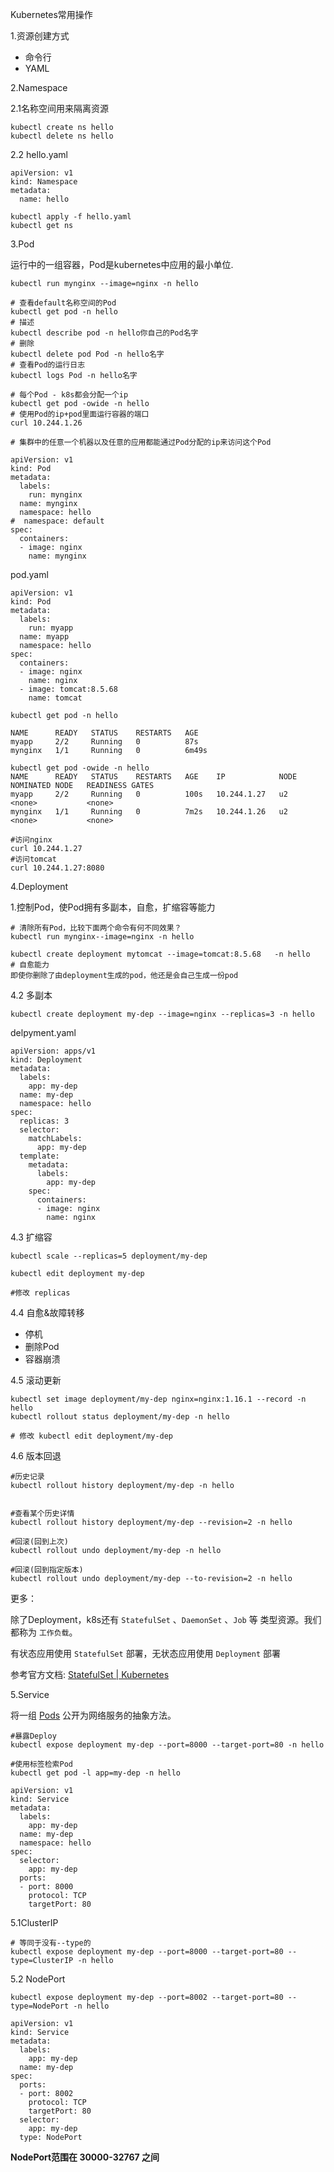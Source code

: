 Kubernetes常用操作

1.资源创建方式

- 命令行
- YAML 

2.Namespace 

2.1名称空间用来隔离资源 

```
kubectl create ns hello
kubectl delete ns hello
```

2.2 hello.yaml

```
apiVersion: v1
kind: Namespace
metadata:
  name: hello
```

```
kubectl apply -f hello.yaml
kubectl get ns
```

3.Pod 

运行中的一组容器，Pod是kubernetes中应用的最小单位. 

```
kubectl run mynginx --image=nginx -n hello

# 查看default名称空间的Pod
kubectl get pod -n hello 
# 描述
kubectl describe pod -n hello你自己的Pod名字
# 删除
kubectl delete pod Pod -n hello名字
# 查看Pod的运行日志
kubectl logs Pod -n hello名字

# 每个Pod - k8s都会分配一个ip
kubectl get pod -owide -n hello
# 使用Pod的ip+pod里面运行容器的端口
curl 10.244.1.26

# 集群中的任意一个机器以及任意的应用都能通过Pod分配的ip来访问这个Pod

```

```
apiVersion: v1
kind: Pod
metadata:
  labels:
    run: mynginx
  name: mynginx
  namespace: hello
#  namespace: default
spec:
  containers:
  - image: nginx
    name: mynginx
```

pod.yaml

```
apiVersion: v1
kind: Pod
metadata:
  labels:
    run: myapp
  name: myapp
  namespace: hello
spec:
  containers:
  - image: nginx
    name: nginx
  - image: tomcat:8.5.68
    name: tomcat
```

```
kubectl get pod -n hello

NAME      READY   STATUS    RESTARTS   AGE
myapp     2/2     Running   0          87s
mynginx   1/1     Running   0          6m49s

kubectl get pod -owide -n hello
NAME      READY   STATUS    RESTARTS   AGE    IP            NODE   NOMINATED NODE   READINESS GATES
myapp     2/2     Running   0          100s   10.244.1.27   u2     <none>           <none>
mynginx   1/1     Running   0          7m2s   10.244.1.26   u2     <none>           <none>

#访问nginx
curl 10.244.1.27
#访问tomcat
curl 10.244.1.27:8080 
```

4.Deployment 

1.控制Pod，使Pod拥有多副本，自愈，扩缩容等能力 

```
# 清除所有Pod，比较下面两个命令有何不同效果？
kubectl run mynginx--image=nginx -n hello

kubectl create deployment mytomcat --image=tomcat:8.5.68   -n hello
# 自愈能力
即使你删除了由deployment生成的pod，他还是会自己生成一份pod

```

4.2 多副本

```
kubectl create deployment my-dep --image=nginx --replicas=3 -n hello
```



delpyment.yaml

```
apiVersion: apps/v1
kind: Deployment
metadata:
  labels:
    app: my-dep
  name: my-dep
  namespace: hello
spec:
  replicas: 3
  selector:
    matchLabels:
      app: my-dep
  template:
    metadata:
      labels:
        app: my-dep
    spec:
      containers:
      - image: nginx
        name: nginx
```

4.3 扩缩容 

```
kubectl scale --replicas=5 deployment/my-dep
```



```
kubectl edit deployment my-dep

#修改 replicas
```

4.4 自愈&故障转移 

- 停机
- 删除Pod
- 容器崩溃

4.5 滚动更新 

```
kubectl set image deployment/my-dep nginx=nginx:1.16.1 --record -n hello
kubectl rollout status deployment/my-dep -n hello

# 修改 kubectl edit deployment/my-dep
```



4.6 版本回退 

```
#历史记录
kubectl rollout history deployment/my-dep -n hello 


#查看某个历史详情
kubectl rollout history deployment/my-dep --revision=2 -n hello

#回滚(回到上次)
kubectl rollout undo deployment/my-dep -n hello

#回滚(回到指定版本)
kubectl rollout undo deployment/my-dep --to-revision=2 -n hello
```

更多：

除了Deployment，k8s还有 `StatefulSet` 、`DaemonSet` 、`Job`  等 类型资源。我们都称为 `工作负载`。

有状态应用使用  `StatefulSet`  部署，无状态应用使用 `Deployment` 部署

参考官方文档: [StatefulSet | Kubernetes](https://kubernetes.io/zh-cn/docs/concepts/workloads/controllers/statefulset/) 

5.Service 

将一组 [Pods](https://kubernetes.io/docs/concepts/workloads/pods/pod-overview/) 公开为网络服务的抽象方法。 

```
#暴露Deploy
kubectl expose deployment my-dep --port=8000 --target-port=80 -n hello 

#使用标签检索Pod
kubectl get pod -l app=my-dep -n hello 
```



```
apiVersion: v1
kind: Service
metadata:
  labels:
    app: my-dep
  name: my-dep
  namespace: hello
spec:
  selector:
    app: my-dep
  ports:
  - port: 8000
    protocol: TCP
    targetPort: 80
```

5.1ClusterIP 

```
# 等同于没有--type的
kubectl expose deployment my-dep --port=8000 --target-port=80 --type=ClusterIP -n hello
```

5.2 NodePort 

```
kubectl expose deployment my-dep --port=8002 --target-port=80 --type=NodePort -n hello
```



```
apiVersion: v1
kind: Service
metadata:
  labels:
    app: my-dep
  name: my-dep
spec:
  ports:
  - port: 8002
    protocol: TCP
    targetPort: 80
  selector:
    app: my-dep
  type: NodePort

```

**NodePort范围在 30000-32767 之间** 